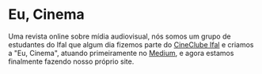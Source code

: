 # Eu, Cinema
Uma revista online sobre mídia audiovisual, nós somos um grupo de estudantes do Ifal que algum dia fizemos parte do <a href="https://www.instagram.com/cine_clubeifal/">CineClube Ifal</a> e criamos a "Eu, Cinema", atuando primeiramente no <a href="https://medium.com/@revistaeucinema">Medium</a>, e agora estamos finalmente fazendo nosso próprio site. 
